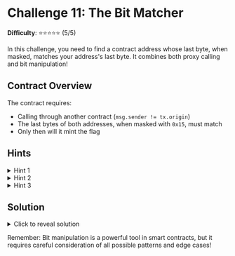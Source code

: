 # Challenge 11: The Bit Matcher
**Difficulty**: ⭐⭐⭐⭐⭐ (5/5)

In this challenge, you need to find a contract address whose last byte, when masked, matches your address's last byte. It combines both proxy calling and bit manipulation!

## Contract Overview
The contract requires:
- Calling through another contract (`msg.sender != tx.origin`)
- The last bytes of both addresses, when masked with `0x15`, must match
- Only then will it mint the flag

## Hints
<details>
<summary>Hint 1</summary>
The mask <code>0x15</code> in binary is <code>00010101</code> - it only looks at specific bits
</details>

<details>
<summary>Hint 2</summary>
Contract addresses are deterministic - they depend on the creator's address and nonce
</details>

<details>
<summary>Hint 3</summary>
You can keep creating new contracts until you find one with a matching address pattern
</details>

## Solution
<details>
<summary>Click to reveal solution</summary>

1. Create a contract that will call the challenge:
<pre><code>contract Caller {
    function call(Challenge11 challenge) public {
        challenge.mintFlag();
    }
}</code></pre>

2. Keep deploying the contract until you find a matching address:
<pre><code>while (true) {
    Caller caller = new Caller();
    
    uint8 senderLast = uint8(abi.encodePacked(tx.origin)[19]);
    uint8 callerLast = uint8(abi.encodePacked(address(caller))[19]);
    
    if ((senderLast & 0x15) == (callerLast & 0x15)) {
        caller.call(challenge);
        break;
    }
}</code></pre>

The matching occurs when:
- Last bytes AND <code>0x15</code> (00010101)
- Only bits 0, 2, and 4 matter
- Other bits are masked out

Congratulations! You've mastered both proxy calling and bit manipulation! 🎉
</details>

Remember: Bit manipulation is a powerful tool in smart contracts, but it requires careful consideration of all possible patterns and edge cases!
